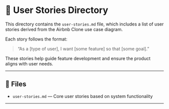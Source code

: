 # 📂 User Stories Directory

This directory contains the `user-stories.md` file, which includes a list of user stories derived from the Airbnb Clone use case diagram.

Each story follows the format:

> “As a [type of user], I want [some feature] so that [some goal].”

These stories help guide feature development and ensure the product aligns with user needs.

---

## 📄 Files

- `user-stories.md` — Core user stories based on system functionality

---

